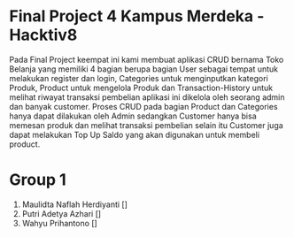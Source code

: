 # Final Project 4 Kampus Merdeka - Hacktiv8 
Pada Final Project keempat ini kami membuat aplikasi CRUD bernama Toko Belanja yang memiliki 4 bagian berupa bagian User sebagai tempat untuk melakukan register dan login, Categories untuk menginputkan kategori Produk, Product untuk mengelola Produk dan Transaction-History untuk melihat riwayat transaksi pembelian aplikasi ini dikelola oleh seorang admin dan banyak customer. Proses CRUD pada bagian Product dan Categories hanya dapat dilakukan oleh Admin sedangkan Customer hanya bisa memesan produk dan melihat transaksi pembelian selain itu Customer juga dapat melakukan Top Up Saldo yang akan digunakan untuk membeli product.

# Group 1
  1. Maulidta Naflah Herdiyanti []
  2. Putri Adetya Azhari []
  3. Wahyu Prihantono []
  
  
